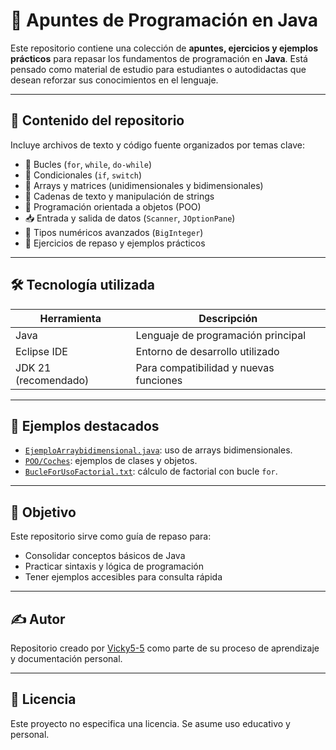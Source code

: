 # 📘 Apuntes de Programación en Java

Este repositorio contiene una colección de **apuntes, ejercicios y ejemplos prácticos** para repasar los fundamentos de programación en **Java**. Está pensado como material de estudio para estudiantes o autodidactas que desean reforzar sus conocimientos en el lenguaje.

---

## 🧩 Contenido del repositorio

Incluye archivos de texto y código fuente organizados por temas clave:

- 🔁 Bucles (`for`, `while`, `do-while`)
- 📐 Condicionales (`if`, `switch`)
- 🧮 Arrays y matrices (unidimensionales y bidimensionales)
- 🧵 Cadenas de texto y manipulación de strings
- 🧠 Programación orientada a objetos (POO)
- 📥 Entrada y salida de datos (`Scanner`, `JOptionPane`)
- 🔢 Tipos numéricos avanzados (`BigInteger`)
- 🧪 Ejercicios de repaso y ejemplos prácticos

---
## 🛠️ Tecnología utilizada

| Herramienta       | Descripción                          |
|-------------------|--------------------------------------|
| Java              | Lenguaje de programación principal   |
| Eclipse IDE       | Entorno de desarrollo utilizado      |
| JDK 21 (recomendado) | Para compatibilidad y nuevas funciones |

---

## 📂 Ejemplos destacados

- [`EjemploArraybidimensional.java`](https://github.com/Vicky5-5/Apuntes_Programacion_Java/blob/main/EjemploArraybidimensional.java): uso de arrays bidimensionales.
- [`POO/Coches`](https://github.com/Vicky5-5/Apuntes_Programacion_Java/tree/main/POO/Coches): ejemplos de clases y objetos.
- [`BucleForUsoFactorial.txt`](https://github.com/Vicky5-5/Apuntes_Programacion_Java/blob/main/BucleForUsoFactorial.txt): cálculo de factorial con bucle `for`.

---

## 🎯 Objetivo

Este repositorio sirve como guía de repaso para:

- Consolidar conceptos básicos de Java
- Practicar sintaxis y lógica de programación
- Tener ejemplos accesibles para consulta rápida

---

## ✍️ Autor

Repositorio creado por [Vicky5-5](https://github.com/Vicky5-5) como parte de su proceso de aprendizaje y documentación personal.

---

## 📌 Licencia

Este proyecto no especifica una licencia. Se asume uso educativo y personal.

